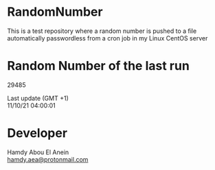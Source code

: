 # RandomNumber    
This is a test repository where a random number is pushed to a file automatically passwordless from a cron job in my Linux CentOS server    
# Random Number of the last run   
29485
      
Last update (GMT +1)    
11/10/21 04:00:01
# Developer    
Hamdy Abou El Anein   
hamdy.aea@protonmail.com

